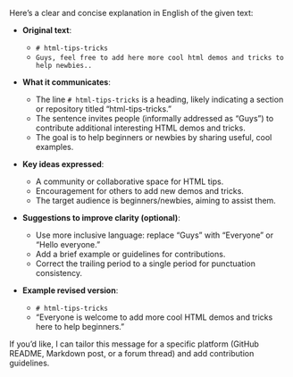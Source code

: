 Here’s a clear and concise explanation in English of the given text:

- **Original text**: 
  - `# html-tips-tricks`
  - `Guys, feel free to add here more cool html demos and tricks to help newbies..`
- **What it communicates**:
  - The line `# html-tips-tricks` is a heading, likely indicating a section or repository titled “html-tips-tricks.”
  - The sentence invites people (informally addressed as “Guys”) to contribute additional interesting HTML demos and tricks.
  - The goal is to help beginners or newbies by sharing useful, cool examples.

- **Key ideas expressed**:
  - A community or collaborative space for HTML tips.
  - Encouragement for others to add new demos and tricks.
  - The target audience is beginners/newbies, aiming to assist them.

- **Suggestions to improve clarity (optional)**:
  - Use more inclusive language: replace “Guys” with “Everyone” or “Hello everyone.”
  - Add a brief example or guidelines for contributions.
  - Correct the trailing period to a single period for punctuation consistency.

- **Example revised version**:
  - `# html-tips-tricks`
  - “Everyone is welcome to add more cool HTML demos and tricks here to help beginners.”

If you’d like, I can tailor this message for a specific platform (GitHub README, Markdown post, or a forum thread) and add contribution guidelines.
